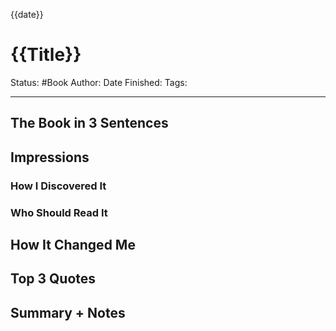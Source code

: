 {{date}}
# {{Title}}
Status: #Book
Author:
Date Finished:
Tags:

---
## The Book in 3 Sentences

## Impressions

### How I Discovered It

### Who Should Read It

## How It Changed Me

## Top 3 Quotes

## Summary + Notes

